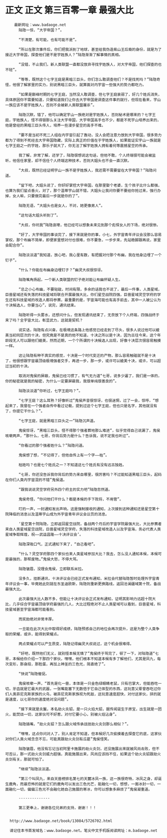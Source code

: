 # 正文 正文 第三百零一章 最强大比
        最新网址：www.badaoge.net
          陆隐一惊，“大宇帝国？”。
      
          “不清楚，有可能，也有可能不是”。
      
          “所以在那次事件后，你们把我派到了地球，甚至给我伪造紫山王后裔的身份，就是为了接近大宇帝国，探查他们是不是宇姓族人？”陆隐渐渐了解事情的真相。
      
          “没错，不止我们，新人类联盟一直都没放弃寻找宇姓族人，对大宇帝国，他们探查的也不轻”。
      
          “等等，既然这个七字王庭是黑暗三巨头，你们怎么敢调查他们？不是找死吗？”陆隐奇怪，他很了解家里的实力，别说黑暗三巨头，就算面对内宇宙一些强大的势力都吃力。
      
          “如果是巅峰时期的七字王庭，当然没人敢调查，但七字王庭衰弱了，好几个姓氏消失，具体原因你不需要知道，只要知道我们让你去大宇帝国是调查这件事的就行，但现在看来，宇山一族应该不是宇姓族人，否则不会被新人类联盟屠杀”。
      
          陆隐沉默，错了，他可以确定宇山一族绝对是宇姓族人，否则秘术是哪来的？七字王庭，宇姓族人，怪不得银那么关注大宇帝国，大宇帝国高手也不少，都是不死宇山培养出来的，他是曾经的黑暗三巨头传人，培养一些漫步星空的高手不难。
      
          “要不是当初不死二人组在内宇宙引起了轰动，没人会把注意力放到大宇帝国，很多势力都为了得到不死经去大宇帝国隐藏，实际上真正的价值在于宇姓族人，如果能证实宇山一族就是七字王庭之一的宇姓，那乐子就大了，你无法了解宇姓族人拥有着何等震撼星空的传承。
      
          我了解，非常了解，还学了，陆隐很想说这句话，但他不敢，个人终端很可能会被监听，他信任家里，却不信任个人终端这种技术，否则大姐头也不会一直沉默。
      
          “大叔，既然已经证明宇山一族不是宇姓族人，我还需不需要留在大宇帝国？”陆隐问道。
      
          “留下吧，大姐头说了，你好好掌控大宇帝国，在那里娶个老婆，生个孩子比什么都强，也算为我们留点香火，对了，那个温蒂宇山就不错，大姐头让我问你要不要给你抢过来，强行办掉，女人嘛，只要做完最后一步就是你的了”。
      
          陆隐无语，“大姐头也是女人，不对，她更像男人”。
      
          “这句话大姐头听到了”。
      
          “大叔，你坑我”陆隐哀嚎，他已经可以想象未来见到那个彪悍女人的下场，绝对很惨。
      
          “好了，大宇帝国的事谈完了，接下来就是你的事，小七，外宇宙青年评议会没那么容易掌权，那个布幽不简单，即便家里想对付也很难，你不要急，一步步来，先站稳脚跟再说，家里会配合你”。
      
          陆隐淡淡道“我知道，放心吧，我心里有数，有把握对付那个布幽，我在他身边埋了一个钉子”。
      
          “什么？你能在布幽身边埋钉子？”幽灵大叔很惊讶。
      
          陆隐嘴角扬起，一个新人类联盟的钉子绝对能让布幽怀疑人生。
      
          “总之小心布幽，不要轻敌，时间有限，多余的话我也不说了，最后一件事，人类星域，巨兽星域还有失落的科技星域将联合开展最强大比，你们星空战院四强，巨兽星域灵空学府的学生还有科技星域的改造人都将参赛，最重要的是，宇宙海可能也有高手前去，其中一人被公认为十决候选人，你要当心”，说完，通讯结束。
      
          陆隐听得一头雾水，还想问什么，但发现通讯结束了，无奈放下个人终端，四强战终于来了吗？全宇宙大比，彰显武力，这就是契机？
      
          说实话，陆隐有点兴奋，在极境这条路上他感觉已经走到了尽头，很多人说过他可以媲美当初同层次的十决，但究竟是不是真的他不知道，十决之所以是十决，因为古往今来，这个年龄段无人可以跟他们媲美，然而近期，一个个所谓的十决候选人出现，好像十决层次很容易触摸一样。
      
          这让陆隐有种不真实的感觉，十决是一个时代变迁的产物，那么容易触碰就不是十决了，他很想跟宇宙最顶级极境强者交手，再进一步，那一步，或许可以媲美十决，或许，可以超过当初的十决。
      
          取消对鬼侯的屏蔽，鬼侯已经习惯了，有气无力道“七哥，说多少遍了，我们是一体的，你的秘密就是我的秘密，为什么一定要屏蔽我，我很单纯很善良的”。
      
          陆隐淡淡道“你听过，七字王庭吗？”。
      
          “七字王庭？这么耳熟？好像听过”鬼侯声音很惊讶，也很迷惘，过了一会，惊呼，“想起来了，我曾在一个强者自传中看过记载，提到过这个七字王庭，但也只是名字，其他就没有了，你提它干什么？”。
      
          “七字王庭，就是黑暗三巨头之一”陆隐沉声道。
      
          鬼侯惊讶，“黑暗三巨头，怪不得那个强者葬地那么难进”，似乎觉得自己说漏了，鬼侯咳嗽两声，“那什么，七哥，你背后势力是什么？告诉我，说不定我也听过”。
      
          “你看过的那个强者姓什么？”陆隐问道。
      
          鬼侯想了想，“不记得了，但他自传上有一个字——枯”。
      
          枯姓吗？也是七个姓氏之一？不知道这七个姓氏有没有远古独姓。
      
          “七哥，你还没告诉我你背后的势力来自哪里，很厉害吗？不过能知道黑暗三巨头，起码在你们人类内宇宙混的不错”鬼侯道。
      
          “跟我说说灵空学府另外四个府主的实力吧”陆隐忽然道。
      
          鬼侯奇怪，“你问他们干什么？都是本候的手下败将，不用管”。
      
          叮的一声，一封通知发出声响，这是强制接收的通知，上次接到这种通知还是星空第十院降临的消息以及温蒂宇山成为外宇宙青年评议会议员的消息。
      
          ‘星空第十院陆隐，立即返回星空战院，备战两个月后的宇宙学院最强大比，大比参赛者来自人类星域星空战院，巨兽星域灵空学府，失落的科技星域改造人以及宇宙海，务必代表人类星域争取辉煌，祝——武运昌隆——十决评议会’。
      
          陆隐深吸口气，正式通知下来了，“自己看吧”。
      
          “什么？灵空学府那四个家伙也来人类星域参加大比？我去，怎么没人通知本候，本候可是最强的，那帮废物…”鬼侯大怒，不停大骂。
      
          陆隐皱眉，没理会鬼侯，立即联系米拉。
      
          没多久，挂断通讯，十决评议会已经正式发布通知，米拉会代替陆隐暂时处理外宇宙青年评议会一事，毕竟她此刻就在东圣迪欧斯，陆隐则重新更换路线，返回沧澜疆域第十院，备战最强大比。
      
          此次最强大比人数不多，但能让十决评议会正式发布通知，证明其影响力远超十院大比，几乎综合宇宙最顶级学府最强的几人，大比过程绝对不止人类星域可以看到，巨兽星域，科技星域甚至宇宙海都可能看到。
      
          而奖励绝对非常丰厚。
      
          一旦能在此次大比中取得好成绩，陆隐预感自己的地位会再次提升，这是为整个人类争取的荣耀，或许，能得到荣耀点。
      
          两点荣耀点可以产生质变，陆隐记得幽灵大叔说过，这个机会很难得。
      
          “好吧，既然他们无义，就别怪本候无情了”鬼侯终于骂完了，顿了一下，对陆隐道“七哥，本候给你介绍一下那四个家伙，嘿嘿，他们根本不知道本候有多了解他们，尤其是凤九，每次变形，那身段，那脸蛋，再加上神圣的三色光，简直绝了”。
      
          “快说”陆隐催促。
      
          鬼侯咳嗽一声，“首先是化一兽，本体是一只金色绿眼睛老鼠，只有巴掌大，但能吞吃一切，牙齿就是它最大的武器，一张嘴能塞下无数倍于它自己体型的东西，这玩意父辈曾吞吃过你们人类菲尼克斯家族的火鸟，被菲尼克斯家族视为死敌，这玩意速度超快，对付这家伙，拼的就是速度，以七哥你的速度绝对没问题”。
      
          “接下来就是炎鬣，本名劫火炎貂，是一只火焰大貂，据传闻诞生于原宝，出生就是一团火，能焚烧一切，这家伙可不好惹，对付它要小心，别被火焰沾身”。
      
          陆隐插嘴，“劫火炎貂？怎么跟火域传承战技劫火炎剑那么相似？”。
      
          “嘿嘿，这点你问对人了，别人肯定不知道，但本候好几次偷摸着去探查它的底，这家伙对你们人类火域念念不忘，可能真跟劫火炎剑有瓜葛”鬼侯怪笑。
      
          陆隐皱眉，他没有忘记当初阿里卡施展的劫火炎剑，还没施展出来就被风尚击败，但不可否认，那一式劫火炎剑威力超强，真能施展出来，风尚应该挡不住，如果这个劫火炎貂跟劫火炎剑有关，那就可怕了。
      
          “继续”陆隐淡淡道。
      
          “第三个叫凤九，来自天兽榜排名第七的天麓冰凤一族，这一族很奇特，冰凤之身，却诞生鹿角，而最恐怖的就是它们的鹿角可以发出三色光芒，能融化一切，想想，一面冰封一切，一面融化一切，偏偏三色光不会融化她自己施展的寒冰，你可以想象多麻烦了”鬼侯凝重道。
      
          --------------
      
          第三更奉上，谢谢各位兄弟的支持，谢谢！！！
      
      
      http://www.badaoge.net/book/13084/5726702.html
      
      请记住本书首发域名：www.badaoge.net。笔尖中文手机版阅读网址：m.badaoge.net
